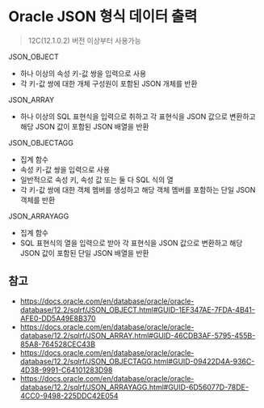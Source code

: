 # Oracle JSON 형식 데이터 출력

> 12C(12.1.0.2) 버전 이상부터 사용가능

JSON_OBJECT
- 하나 이상의 속성 키-값 쌍을 입력으로 사용
- 각 키-값 쌍에 대한 개체 구성원이 포함된 JSON 개체를 반환

JSON_ARRAY
- 하나 이상의 SQL 표현식을 입력으로 취하고 각 표현식을 JSON 값으로 변환하고 해당 JSON 값이 포함된 JSON 배열을 반환

JSON_OBJECTAGG
- 집계 함수
- 속성 키-값 쌍을 입력으로 사용
- 일반적으로 속성 키, 속성 값 또는 둘 다 SQL 식의 열
- 각 키-값 쌍에 대한 객체 멤버를 생성하고 해당 객체 멤버를 포함하는 단일 JSON 객체를 반환

JSON_ARRAYAGG
- 집계 함수
- SQL 표현식의 열을 입력으로 받아 각 표현식을 JSON 값으로 변환하고 해당 JSON 값이 포함된 단일 JSON 배열을 반환

## 참고
- https://docs.oracle.com/en/database/oracle/oracle-database/12.2/sqlrf/JSON_OBJECT.html#GUID-1EF347AE-7FDA-4B41-AFE0-DD5A49E8B370
- https://docs.oracle.com/en/database/oracle/oracle-database/12.2/sqlrf/JSON_ARRAY.html#GUID-46CDB3AF-5795-455B-85A8-764528CEC43B
- https://docs.oracle.com/en/database/oracle/oracle-database/12.2/sqlrf/JSON_OBJECTAGG.html#GUID-09422D4A-936C-4D38-9991-C64101283D98
- https://docs.oracle.com/en/database/oracle/oracle-database/12.2/sqlrf/JSON_ARRAYAGG.html#GUID-6D56077D-78DE-4CC0-9498-225DDC42E054
